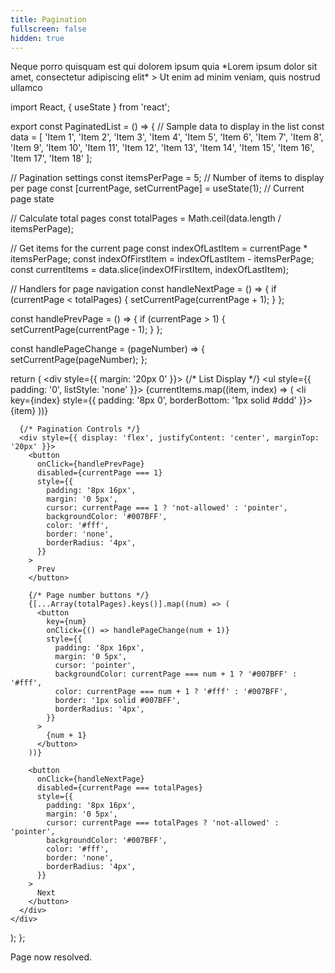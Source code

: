 ```yaml
---
title: Pagination
fullscreen: false
hidden: true
---
```

<Columns layout="auto">
  <Column>
    Neque porro quisquam est qui dolorem ipsum quia
  </Column>

  <Column>
    *Lorem ipsum dolor sit amet, consectetur adipiscing elit*
  </Column>

  <Column>
    > Ut enim ad minim veniam, quis nostrud ullamco
  </Column>
</Columns>

<br />

import React, { useState } from 'react';

export const PaginatedList = () => {
  // Sample data to display in the list
  const data = [
    'Item 1', 'Item 2', 'Item 3', 'Item 4', 'Item 5', 'Item 6', 
    'Item 7', 'Item 8', 'Item 9', 'Item 10', 'Item 11', 'Item 12', 
    'Item 13', 'Item 14', 'Item 15', 'Item 16', 'Item 17', 'Item 18'
  ];

  // Pagination settings
  const itemsPerPage = 5; // Number of items to display per page
  const [currentPage, setCurrentPage] = useState(1); // Current page state

  // Calculate total pages
  const totalPages = Math.ceil(data.length / itemsPerPage);

  // Get items for the current page
  const indexOfLastItem = currentPage * itemsPerPage;
  const indexOfFirstItem = indexOfLastItem - itemsPerPage;
  const currentItems = data.slice(indexOfFirstItem, indexOfLastItem);

  // Handlers for page navigation
  const handleNextPage = () => {
    if (currentPage < totalPages) {
      setCurrentPage(currentPage + 1);
    }
  };

  const handlePrevPage = () => {
    if (currentPage > 1) {
      setCurrentPage(currentPage - 1);
    }
  };

  const handlePageChange = (pageNumber) => {
    setCurrentPage(pageNumber);
  };

  return (
    <div style={{ margin: '20px 0' }}>
      {/* List Display */}
      <ul style={{ padding: '0', listStyle: 'none' }}>
        {currentItems.map((item, index) => (
          <li key={index} style={{ padding: '8px 0', borderBottom: '1px solid #ddd' }}>
            {item}
          </li>
        ))}
      </ul>

      {/* Pagination Controls */}
      <div style={{ display: 'flex', justifyContent: 'center', marginTop: '20px' }}>
        <button
          onClick={handlePrevPage}
          disabled={currentPage === 1}
          style={{
            padding: '8px 16px',
            margin: '0 5px',
            cursor: currentPage === 1 ? 'not-allowed' : 'pointer',
            backgroundColor: '#007BFF',
            color: '#fff',
            border: 'none',
            borderRadius: '4px',
          }}
        >
          Prev
        </button>

        {/* Page number buttons */}
        {[...Array(totalPages).keys()].map((num) => (
          <button
            key={num}
            onClick={() => handlePageChange(num + 1)}
            style={{
              padding: '8px 16px',
              margin: '0 5px',
              cursor: 'pointer',
              backgroundColor: currentPage === num + 1 ? '#007BFF' : '#fff',
              color: currentPage === num + 1 ? '#fff' : '#007BFF',
              border: '1px solid #007BFF',
              borderRadius: '4px',
            }}
          >
            {num + 1}
          </button>
        ))}

        <button
          onClick={handleNextPage}
          disabled={currentPage === totalPages}
          style={{
            padding: '8px 16px',
            margin: '0 5px',
            cursor: currentPage === totalPages ? 'not-allowed' : 'pointer',
            backgroundColor: '#007BFF',
            color: '#fff',
            border: 'none',
            borderRadius: '4px',
          }}
        >
          Next
        </button>
      </div>
    </div>
  );
};

Page now resolved.
